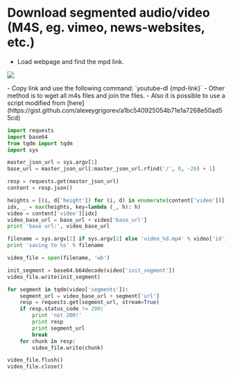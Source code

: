 # Download segmented audio/video (M4S, eg. vimeo, news-websites, etc.)

- Load webpage and find the mpd link.
<p><img src="https://jcmariscal.github.io/misc-notes/images/m4s-mpd.png"/></p>
- Copy link and use the following command: `youtube-dl {mpd-link}`
- Other method is to wget all m4s files and join the files.
- Also it is possible to use a script modified from [here](https://gist.github.com/alexeygrigorev/a1bc540925054b71e1a7268e50ad55cd)

```python
import requests
import base64
from tqdm import tqdm
import sys

master_json_url = sys.argv[1]
base_url = master_json_url[:master_json_url.rfind('/', 0, -26) + 1]

resp = requests.get(master_json_url)
content = resp.json()

heights = [(i, d['height']) for (i, d) in enumerate(content['video'])]
idx, _ = max(heights, key=lambda (_, h): h)
video = content['video'][idx]
video_base_url = base_url + video['base_url']
print 'base url:', video_base_url

filename = sys.argv[2] if sys.argv[2] else 'video_%d.mp4' % video['id']
print 'saving to %s' % filename

video_file = open(filename, 'wb')

init_segment = base64.b64decode(video['init_segment'])
video_file.write(init_segment)

for segment in tqdm(video['segments']):
    segment_url = video_base_url + segment['url']
    resp = requests.get(segment_url, stream=True)
    if resp.status_code != 200:
        print 'not 200!'
        print resp
        print segment_url
        break
    for chunk in resp:
        video_file.write(chunk)

video_file.flush()
video_file.close()
```
